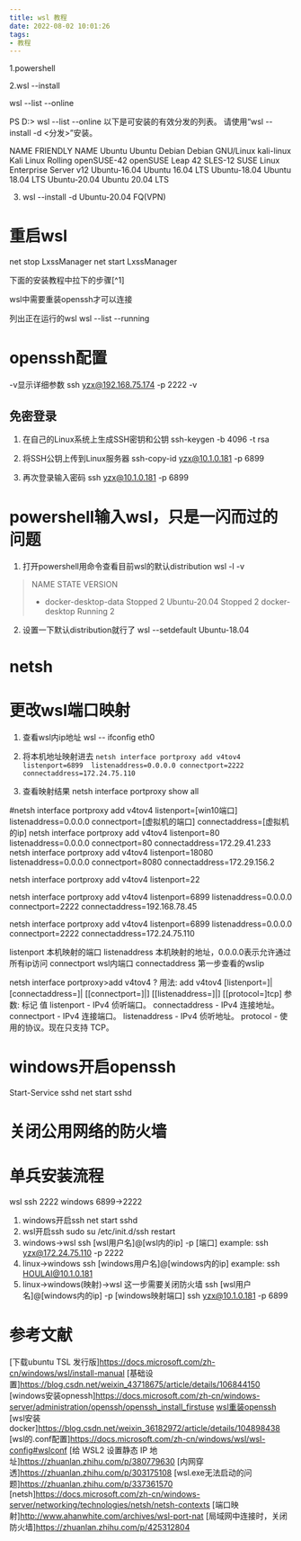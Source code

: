 ```yaml
---
title: wsl 教程
date: 2022-08-02 10:01:26
tags:
- 教程
---
```




1.powershell

2.wsl --install

wsl --list --online

PS D:\> wsl --list --online
以下是可安装的有效分发的列表。
请使用“wsl --install -d <分发>”安装。

NAME            FRIENDLY NAME
Ubuntu          Ubuntu
Debian          Debian GNU/Linux
kali-linux      Kali Linux Rolling
openSUSE-42     openSUSE Leap 42
SLES-12         SUSE Linux Enterprise Server v12
Ubuntu-16.04    Ubuntu 16.04 LTS
Ubuntu-18.04    Ubuntu 18.04 LTS
Ubuntu-20.04    Ubuntu 20.04 LTS

3. wsl --install -d Ubuntu-20.04
FQ(VPN)


# 重启wsl
net stop LxssManager
net start LxssManager

下面的安装教程中拉下的步骤[^1]


wsl中需要重装openssh才可以连接


列出正在运行的wsl
wsl --list --running





# openssh配置
-v显示详细参数
ssh yzx@192.168.75.174 -p 2222 -v

## 免密登录
1. 在自己的Linux系统上生成SSH密钥和公钥
ssh-keygen -b 4096 -t rsa

2. 将SSH公钥上传到Linux服务器
ssh-copy-id yzx@10.1.0.181 -p 6899

3. 再次登录输入密码
ssh yzx@10.1.0.181 -p 6899




# powershell输入wsl，只是一闪而过的问题

1. 打开powershell用命令查看目前wsl的默认distribution
wsl -l -v
>   NAME                   STATE           VERSION
> * docker-desktop-data    Stopped         2
>   Ubuntu-20.04           Stopped         2
>   docker-desktop         Running         2

2. 设置一下默认distribution就行了 
wsl --setdefault Ubuntu-18.04


# netsh


# 更改wsl端口映射

1. 查看wsl内ip地址
wsl -- ifconfig eth0

2. 将本机地址映射进去
```netsh interface portproxy add v4tov4 listenport=6899  listenaddress=0.0.0.0 connectport=2222 connectaddress=172.24.75.110```

3. 查看映射结果
netsh interface portproxy show all

#netsh interface portproxy add v4tov4 listenport=[win10端口] listenaddress=0.0.0.0 connectport=[虚拟机的端口] connectaddress=[虚拟机的ip]
netsh interface portproxy add v4tov4 listenport=80 listenaddress=0.0.0.0 connectport=80 connectaddress=172.29.41.233
netsh interface portproxy add v4tov4 listenport=18080  listenaddress=0.0.0.0 connectport=8080 connectaddress=172.29.156.2



netsh interface portproxy add v4tov4 listenport=22

netsh interface portproxy add v4tov4 listenport=6899  listenaddress=0.0.0.0 connectport=2222 connectaddress=192.168.78.45

netsh interface portproxy add v4tov4 listenport=6899  listenaddress=0.0.0.0 connectport=2222 connectaddress=172.24.75.110

listenport 本机映射的端口
listenaddress 本机映射的地址，0.0.0.0表示允许通过所有ip访问
connectport wsl内端口
connectaddress 第一步查看的wslip

netsh interface portproxy>add v4tov4 ?
用法: add v4tov4 [listenport=]<integer>|<servicename>
            [connectaddress=]<IPv4 address>|<hostname>
            [[connectport=]<integer>|<servicename>]
            [[listenaddress=]<IPv4 address>|<hostname>]
            [[protocol=]tcp]
参数:
        标记            值
        listenport      - IPv4 侦听端口。
        connectaddress  - IPv4 连接地址。
        connectport     - IPv4 连接端口。
        listenaddress   - IPv4 侦听地址。
        protocol        - 使用的协议。现在只支持 TCP。



# windows开启openssh

Start-Service sshd
net start sshd



# 关闭公用网络的防火墙





# 单兵安装流程


wsl ssh 2222
windows 6899->2222


1. windows开启ssh
net start sshd
2. wsl开启ssh
sudo su
/etc/init.d/ssh restart
3. windows->wsl
ssh [wsl用户名]@[wsl内的ip] -p [端口]
example:
ssh yzx@172.24.75.110 -p 2222
4. linux->windows
ssh [windows用户名]@[windows内的ip] 
example:
ssh HOULAI@10.1.0.181 
5. linux->windows(映射)->wsl
这一步需要关闭防火墙
ssh [wsl用户名]@[windows内的ip]  -p [windows映射端口]
ssh yzx@10.1.0.181  -p 6899








# 参考文献
[下载ubuntu TSL 发行版]https://docs.microsoft.com/zh-cn/windows/wsl/install-manual
[基础设置]https://blog.csdn.net/weixin_43718675/article/details/106844150
[windows安装opnessh]https://docs.microsoft.com/zh-cn/windows-server/administration/openssh/openssh_install_firstuse
[wsl重装openssh](https://blog.csdn.net/diyiday/article/details/105321630#:~:text=%E9%80%9A%E8%BF%87%20xshell%20%E8%BF%9E%E6%8E%A5ubuntuonwindows%28WSL%29%E8%BF%99%E9%87%8C%E4%B8%BB%E8%A6%81%E8%AE%B2%E5%87%A0%E4%B8%AA%E5%85%B3%E9%94%AE%E6%AD%A5%E9%AA%A41.%202.%20%E5%AE%89%E8%A3%85%20sshserversudo%20apt-get,install%20openssh-server%203.%20%E4%BF%AE%E6%94%B9%20sshserver%20%E9%85%8D%E7%BD%AEsudo%20vim%20%2Fetc%2Fssh%2Fsshd_config)
[wsl安装docker]https://blog.csdn.net/weixin_36182972/article/details/104898438
[wsl的.conf配置]https://docs.microsoft.com/zh-cn/windows/wsl/wsl-config#wslconf
[给 WSL2 设置静态 IP 地址]https://zhuanlan.zhihu.com/p/380779630
[内网穿透]https://zhuanlan.zhihu.com/p/303175108
[wsl.exe无法启动的问题]https://zhuanlan.zhihu.com/p/337361570
[netsh]https://docs.microsoft.com/zh-cn/windows-server/networking/technologies/netsh/netsh-contexts
[端口映射]http://www.ahanwhite.com/archives/wsl-port-nat
[局域网中连接时，关闭防火墙]https://zhuanlan.zhihu.com/p/425312804


















